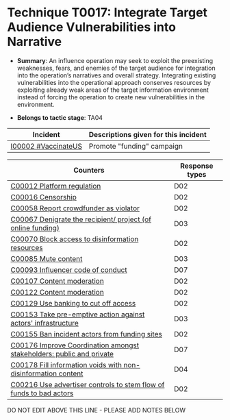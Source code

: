 # Technique T0017: Integrate Target Audience Vulnerabilities into Narrative

* **Summary**: An influence operation may seek to exploit the preexisting weaknesses, fears, and enemies of the  target audience for integration into the operation’s narratives and overall strategy. Integrating  existing vulnerabilities into the operational approach conserves resources by exploiting already  weak areas of the target information environment instead of forcing the operation to create new  vulnerabilities in the environment.

* **Belongs to tactic stage**: TA04


| Incident | Descriptions given for this incident |
| -------- | -------------------- |
| [I00002 #VaccinateUS](../generated_pages/incidents/I00002.md) | Promote "funding" campaign |



| Counters | Response types |
| -------- | -------------- |
| [C00012 Platform regulation](../generated_pages/counters/C00012.md) | D02 |
| [C00016 Censorship](../generated_pages/counters/C00016.md) | D02 |
| [C00058 Report crowdfunder as violator](../generated_pages/counters/C00058.md) | D02 |
| [C00067 Denigrate the recipient/ project (of online funding)](../generated_pages/counters/C00067.md) | D03 |
| [C00070 Block access to disinformation resources](../generated_pages/counters/C00070.md) | D02 |
| [C00085 Mute content](../generated_pages/counters/C00085.md) | D03 |
| [C00093 Influencer code of conduct](../generated_pages/counters/C00093.md) | D07 |
| [C00107 Content moderation](../generated_pages/counters/C00107.md) | D02 |
| [C00122 Content moderation](../generated_pages/counters/C00122.md) | D02 |
| [C00129 Use banking to cut off access ](../generated_pages/counters/C00129.md) | D02 |
| [C00153 Take pre-emptive action against actors' infrastructure](../generated_pages/counters/C00153.md) | D03 |
| [C00155 Ban incident actors from funding sites](../generated_pages/counters/C00155.md) | D02 |
| [C00176 Improve Coordination amongst stakeholders: public and private](../generated_pages/counters/C00176.md) | D07 |
| [C00178 Fill information voids with non-disinformation content](../generated_pages/counters/C00178.md) | D04 |
| [C00216 Use advertiser controls to stem flow of funds to bad actors](../generated_pages/counters/C00216.md) | D02 |


DO NOT EDIT ABOVE THIS LINE - PLEASE ADD NOTES BELOW